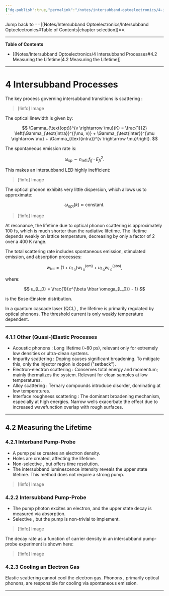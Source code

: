```yaml
---
{"dg-publish":true,"permalink":"/notes/intersubband-optoelectronics/4-intersubband-processes/","hide":"true","updated":"2025-02-07T10:57:49.164+01:00"}
---
```


Jump back to ==[[Notes/Intersubband Optoelectronics/Intersubband Optoelectronics#Table of Contents\|chapter selection]]==.

---
**Table of Contents**

- [[Notes/Intersubband Optoelectronics/4 Intersubband Processes#4.2 Measuring the Lifetime\|4.2 Measuring the Lifetime]]

---
# 4 Intersubband Processes

The key process governing intersubband transitions is scattering :

>[!info] Image

The optical linewidth is given by:

$$
\Gamma_{\text{opt}}^{v \rightarrow \mu}(K) = \frac{1}{2} \left(\Gamma_{\text{intra}}^{(\mu, v)} + \Gamma_{\text{inter}}^{\mu \rightarrow \nu} + \Gamma_{\text{intra}}^{v \rightarrow \mu}\right).
$$

The spontaneous emission rate is:

$$
\omega_{\text{sp}} \sim n_{\text{refl.}} f_{if} \cdot E_{fi}^2.
$$

This makes an intersubband LED highly inefficient:

>[!info] Image

The optical phonon exhibits very little dispersion, which allows us to approximate:

$$
\omega_{\text{opt}}(k) \approx \text{constant}.
$$

>[!info] Image

At resonance, the lifetime due to optical phonon scattering is approximately 100 fs, which is much shorter than the radiative lifetime. The lifetime depends weakly on lattice temperature, decreasing by only a factor of 2 over a 400 K range.

The total scattering rate includes spontaneous emission, stimulated emission, and absorption processes:

$$
w_{\text{tot}} = \left(1 + n_{L_0}\right) w_{L_0}^{\text{(em)}} + u_{L_0} w_{L_0}^{\text{(abs)}},
$$

where:

$$
u_{L_0} = \frac{1}{e^{\beta \hbar \omega_{L_0}} - 1}
$$

is the Bose-Einstein distribution.

In a quantum cascade laser (QCL) , the lifetime is primarily regulated by optical phonons. The threshold current is only weakly temperature dependent.

---
### 4.1.1 Other (Quasi-)Elastic Processes

- Acoustic phonons : Long lifetime (~80 ps), relevant only for extremely low densities or ultra-clean systems.
- Impurity scattering : Doping causes significant broadening. To mitigate this, only the injector region is doped ("setback").
- Electron-electron scattering : Conserves total energy and momentum; mainly thermalizes the system. Relevant for clean samples at low temperatures.
- Alloy scattering : Ternary compounds introduce disorder, dominating at low temperatures.
- Interface roughness scattering : The dominant broadening mechanism, especially at high energies. Narrow wells exacerbate the effect due to increased wavefunction overlap with rough surfaces.

---
## 4.2 Measuring the Lifetime

### 4.2.1 Interband Pump-Probe
- A pump pulse creates an electron density.
- Holes are created, affecting the lifetime.
- Non-selective , but offers time resolution.
- The intersubband luminescence intensity reveals the upper state lifetime. This method does not require a strong pump.

>[!info] Image

### 4.2.2 Intersubband Pump-Probe
- The pump photon excites an electron, and the upper state decay is measured via absorption.
- Selective , but the pump is non-trivial to implement.

>[!info] Image

The decay rate as a function of carrier density in an intersubband pump-probe experiment is shown here:

>[!info] Image

### 4.2.3 Cooling an Electron Gas
Elastic scattering cannot cool the electron gas. Phonons , primarily optical phonons, are responsible for cooling via spontaneous emission.

---